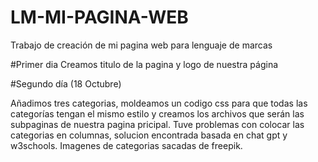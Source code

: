 # LM-MI-PAGINA-WEB
Trabajo de creación de mi pagina web para lenguaje de marcas

#Primer dia 
Creamos titulo de la pagina y logo de nuestra página

#Segundo día (18 Octubre)

Añadimos tres categorias, moldeamos un codigo css para que todas las categorías tengan el mismo estilo 
y creamos los archivos que serán las subpaginas de nuestra pagina pricipal.
Tuve problemas con colocar las categorias en columnas, solucion encontrada basada en chat gpt y w3schools.
Imagenes de categorias sacadas de freepik.